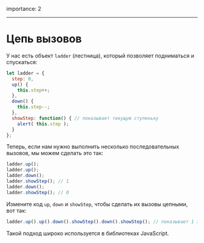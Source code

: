 importance: 2

---

# Цепь вызовов

У нас есть объект `ladder` (лестница), который позволяет подниматься и спускаться:

```js
let ladder = {
  step: 0,
  up() { 
    this.step++;
  },
  down() { 
    this.step--;
  },
  showStep: function() { // показывает текущую ступеньку
    alert( this.step );
  }
};
```

Теперь, если нам нужно выполнить несколько последовательных вызовов, мы можем сделать это так:

```js
ladder.up();
ladder.up();
ladder.down();
ladder.showStep(); // 1
ladder.down();
ladder.showStep(); // 0
```

Измените код `up`, `down` и `showStep`, чтобы сделать их вызовы цепными, вот так:

```js
ladder.up().up().down().showStep().down().showStep(); // показывает 1 затем 0
```

Такой подход широко используется в библиотеках JavaScript. 

